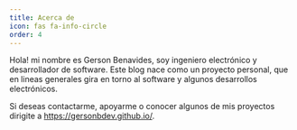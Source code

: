 ```yaml
---
title: Acerca de
icon: fas fa-info-circle
order: 4
---
```


Hola! mi nombre es Gerson Benavides, soy ingeniero electrónico y desarrollador de software. Este blog nace como un proyecto personal, que en lineas generales gira en torno al software y algunos desarrollos electrónicos.

Si deseas contactarme, apoyarme o conocer algunos de mis proyectos dirigite a <https://gersonbdev.github.io/>.